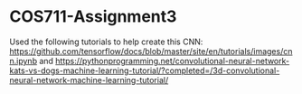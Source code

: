 # COS711-Assignment3

Used the following tutorials to help create this CNN: https://github.com/tensorflow/docs/blob/master/site/en/tutorials/images/cnn.ipynb 
and https://pythonprogramming.net/convolutional-neural-network-kats-vs-dogs-machine-learning-tutorial/?completed=/3d-convolutional-neural-network-machine-learning-tutorial/
